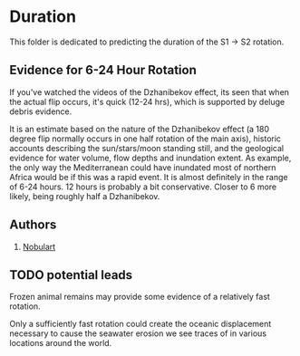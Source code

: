 # Duration

This folder is dedicated to predicting the duration of the S1 -> S2 rotation.

## Evidence for 6-24 Hour Rotation

If you've watched the videos of the Dzhanibekov effect, its seen that when the actual flip occurs, it's quick (12-24 hrs), which is supported by deluge debris evidence.

It is an estimate based on the nature of the Dzhanibekov effect (a 180 degree flip normally occurs in one half rotation of the main axis), historic accounts describing the sun/stars/moon standing still, and the geological evidence for water volume, flow depths and inundation extent. As example, the only way the Mediterranean could have inundated most of northern Africa would be if this was a rapid event. It is almost definitely in the range of 6-24 hours. 12 hours is probably a bit conservative. Closer to 6 more likely, being roughly half a Dzhanibekov.

## Authors

1. [Nobulart](https://nobulart.com)

## TODO potential leads

Frozen animal remains may provide some evidence of a relatively fast rotation.

Only a sufficiently fast rotation could create the oceanic displacement necessary to cause the seawater erosion we see traces of in various locations around the world.